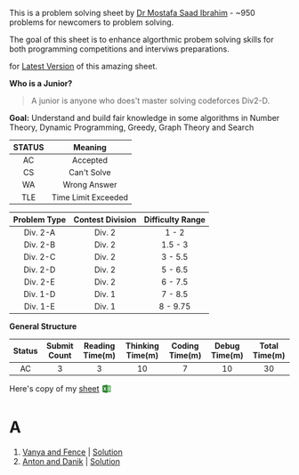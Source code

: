 This is a problem solving sheet by [Dr Mostafa Saad Ibrahim](https://sites.google.com/site/mostafasibrahim/) - ~950 problems for newcomers to problem solving.

The goal of this sheet is to enhance algorthmic probem solving skills for both programming competitions and interviws preparations.

for [Latest Version](https://goo.gl/unDETI) of this amazing sheet.

**Who is a Junior?**
> A junior is anyone who does't master solving codeforces Div2-D.

**Goal:**
Understand and build fair knowledge in some
algorithms in Number Theory, Dynamic Programming,
Greedy, Graph Theory and Search



| STATUS    | Meaning                   |
| :-------: | :------------------------: |
| AC        | Accepted                  |
| CS        | Can't Solve               |
| WA        | Wrong Answer              |
| TLE       | Time Limit Exceeded       |


| Problem Type     | Contest Division     | Difficulty Range    |
| :--------------: | :------------------: | :------------------: |
| Div. 2-A         | Div. 2               | 1 - 2               |
| Div. 2-B         | Div. 2               | 1.5 - 3             |
| Div. 2-C         | Div. 2               | 3 - 5.5             |
| Div. 2-D         | Div. 2               | 5 - 6.5             |
| Div. 2-E         | Div. 2               | 6 - 7.5             |
| Div. 1-D         | Div. 1               | 7 - 8.5             |
| Div. 1-E         | Div. 1               | 8 - 9.75            |


**General Structure**

| Status     | Submit Count     | Reading Time(m)      | Thinking Time(m)      | Coding Time(m)     | Debug Time(m)     | Total Time(m)   |
| :--------: | :--------------: | :------------------: | :-------------------: | :----------------: | :---------------: | :-------------: |
| AC         | 3                | 3                    | 10                    | 7                  | 10                | 30              |


Here's copy of my [sheet]("https://docs.google.com/spreadsheets/d/1JeCBL2MFT4HQXL-UX9cvfjNY--pi9KwqHMHIzTQC1lk/edit?usp=sharing") <span style="vertical-align:middle"><img  style="height:20px" src="./excel.svg"></span>





# A

1. [Vanya and Fence](http://codeforces.com/contest/677/problem/A) | [Solution](./Code/1.cpp) 
2. [Anton and Danik](http://codeforces.com/contest/734/problem/A) | [Solution](./Code/2.cpp) 
 




